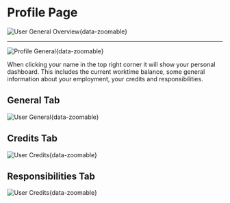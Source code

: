 # Profile Page

![User General Overview](/user/user_general.png){data-zoomable}

<hr>

![Profile General](/user/general_profile.png){data-zoomable}

When clicking your name in the top right corner it will show your personal dashboard. This includes the current worktime balance, some general information about your employment, your credits and responsibilities.

## General Tab

![User General](/user/general_info.png){data-zoomable}

## Credits Tab

![User Credits](/user/profile_credits.png){data-zoomable}

## Responsibilities Tab

![User Credits](/user/responsibilities.png){data-zoomable}
